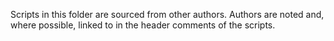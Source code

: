 Scripts in this folder are sourced from other authors. Authors are noted and,
where possible, linked to in the header comments of the scripts.

